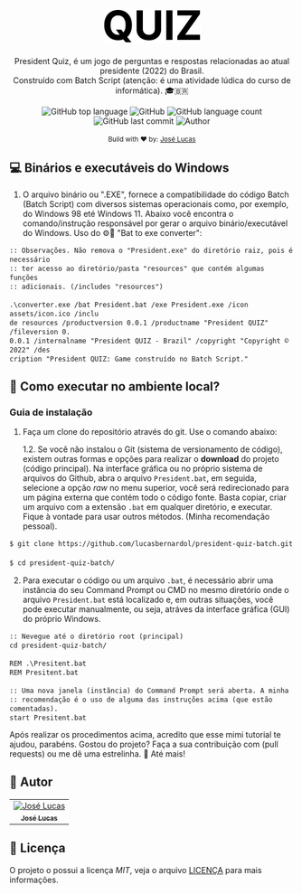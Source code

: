 <div align="center">
  <h2 align="center">
    <img src="./assets/logo.svg" alt="President Quiz" />
  </h2>

  <p align="center">
    President Quiz, é um jogo de perguntas e respostas relacionadas ao atual presidente (2022) do Brasil.<br/> Construído com Batch Script (atenção: é uma atividade lúdica do curso de informática). 🎓🇧🇷
  </p>
</div>

<div align="center">
  <img alt="GitHub top language" src="https://img.shields.io/github/languages/top/lucasbernardol/president-quiz-batch">

  <img alt="GitHub" src="https://img.shields.io/github/license/lucasbernardol/president-quiz-batch">

  <img alt="GitHub language count" src="https://img.shields.io/github/languages/count/lucasbernardol/president-quiz-batch">

  <img alt="GitHub last commit" src="https://img.shields.io/github/last-commit/lucasbernardol/president-quiz-batch">

  <img src="https://img.shields.io/badge/author-Jos%C3%A9%20Lucas-brightgreen" alt="Author" />
</div>

<p align="center">
  <small>
    Build with ❤️ by: <a href="https://github.com/lucasbernardol">José Lucas</a>
  </small>
</p>

## 💻 Binários e executáveis do Windows

1. O arquivo binário ou ".EXE", fornece a compatibilidade do código Batch
   (Batch Script) com diversos sistemas operacionais como, por exemplo, do Windows 98
   eté Windows 11. Abaixo você encontra o comando/instrução responsável por
   gerar o arquivo binário/executável do Windows. Uso do ⚙📂 "Bat to exe converter":

```batch
:: Observações. Não remova o "President.exe" do diretório raiz, pois é necessário
:: ter acesso ao diretório/pasta "resources" que contém algumas funções
:: adicionais. (/includes "resources")

.\converter.exe /bat President.bat /exe President.exe /icon assets/icon.ico /inclu
de resources /productversion 0.0.1 /productname "President QUIZ" /fileversion 0.
0.0.1 /internalname "President QUIZ - Brazil" /copyright "Copyright © 2022" /des
cription "President QUIZ: Game construído no Batch Script."
```

## :wrench: Como executar no ambiente local?

### Guia de instalação

1. Faça um clone do repositório através do git. Use o comando abaixo:

   1.2. Se você não instalou o Git (sistema de versionamento de código), existem
   outras formas e opções para realizar o **download** do projeto (código principal).
   Na interface gráfica ou no próprio sistema de arquivos do Github, abra o arquivo
   `President.bat`, em seguida, selecione a opção _raw_ no menu superior, você
   será redirecionado para um página externa que contém todo o código fonte. Basta
   copiar, criar um arquivo com a extensão `.bat` em qualquer diretório, e executar.
   Fique à vontade para usar outros métodos. (Minha recomendação pessoal).

```bash
$ git clone https://github.com/lucasbernardol/president-quiz-batch.git

$ cd president-quiz-batch/
```

2. Para executar o código ou um arquivo `.bat`, é necessário abrir uma instância
   do seu Command Prompt ou CMD no mesmo diretório onde o arquivo `President.bat`
   está localizado e, em outras situações, você pode executar manualmente, ou seja,
   atráves da interface gráfica (GUI) do próprio Windows.

```batch
:: Nevegue até o diretório root (principal)
cd president-quiz-batch/

REM .\Presitent.bat
REM Presitent.bat

:: Uma nova janela (instância) do Command Prompt será aberta. A minha
:: recomendação é o uso de alguma das instruções acima (que estão comentadas).
start Presitent.bat
```

Após realizar os procedimentos acima, acredito que esse mimi tutorial te ajudou,
parabéns. Gostou do projeto? Faça a sua contribuição com (pull requests) ou me
dê uma estrelinha. 👋 Até mais!

## :boy: Autor

<table class="author">
  <tr>
    <td align="center">
      <a href="https://github.com/lucasbernardol">
        <img src="https://avatars.githubusercontent.com/u/82418341?v=4" 
        width="100px;" alt="José Lucas"/>
        <br/>
        <sub>
          <b>José Lucas</b>
        </sub>
      </a>
    </td>
  </tr>
</table>

## 📝 Licença

O projeto o possui a licença _MIT_, veja o arquivo [LICENÇA](LICENSE) para mais informações.
